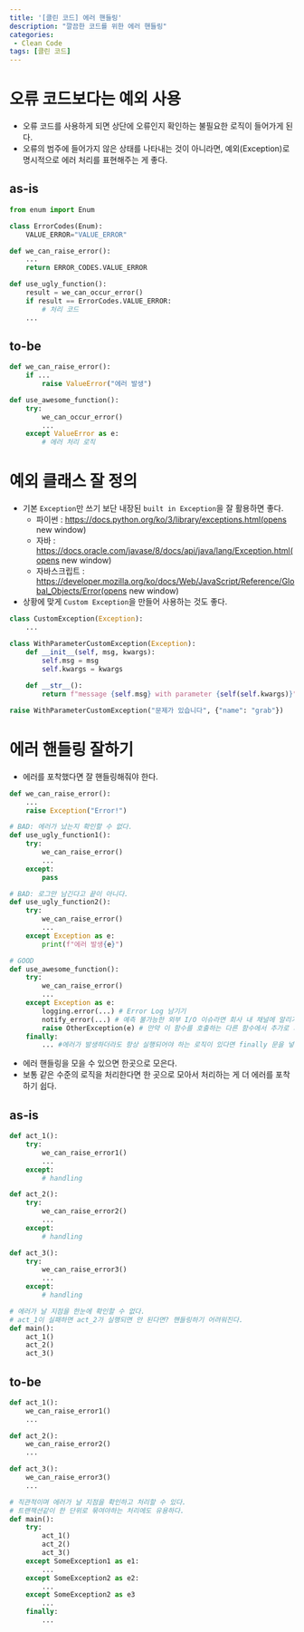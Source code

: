 ```yaml
---
title: '[클린 코드] 에러 핸들링'
description: "깔끔한 코드를 위한 에러 핸들링"
categories:
 - Clean Code
tags: [클린 코드]
---
```


# 오류 코드보다는 예외 사용
- 오류 코드를 사용하게 되면 상단에 오류인지 확인하는 불필요한 로직이 들어가게 된다.
- 오류의 범주에 들어가지 않은 상태를 나타내는 것이 아니라면, 예외(Exception)로 명시적으로 에러 처리를 표현해주는 게 좋다.

## as-is

```py
from enum import Enum 

class ErrorCodes(Enum):
    VALUE_ERROR="VALUE_ERROR"

def we_can_raise_error():
    ...
    return ERROR_CODES.VALUE_ERROR

def use_ugly_function():
    result = we_can_occur_error()
    if result == ErrorCodes.VALUE_ERROR:
        # 처리 코드
    ...
```

## to-be

```py
def we_can_raise_error():
    if ...
        raise ValueError("에러 발생")

def use_awesome_function():
    try:
        we_can_occur_error()
        ...
    except ValueError as e:
        # 에러 처리 로직				
```

# 예외 클래스 잘 정의
- 기본 `Exception`만 쓰기 보단 내장된 `built in Exception`을 잘 활용하면 좋다.
    - 파이썬 : https://docs.python.org/ko/3/library/exceptions.html(opens new window)
    - 자바 : https://docs.oracle.com/javase/8/docs/api/java/lang/Exception.html(opens new window)
    - 자바스크립트 : https://developer.mozilla.org/ko/docs/Web/JavaScript/Reference/Global_Objects/Error(opens new window)
- 상황에 맞게 `Custom Exception`을 만들어 사용하는 것도 좋다.

```py
class CustomException(Exception):
    ...

class WithParameterCustomException(Exception):
    def __init__(self, msg, kwargs):
        self.msg = msg
        self.kwargs = kwargs
    
    def __str__():
        return f"message {self.msg} with parameter {self(self.kwargs)}"

raise WithParameterCustomException("문제가 있습니다", {"name": "grab"})
```

# 에러 핸들링 잘하기
- 에러를 포착했다면 잘 핸들링해줘야 한다.

```py
def we_can_raise_error():
    ...
    raise Exception("Error!")

# BAD: 에러가 났는지 확인할 수 없다.
def use_ugly_function1():
    try:
        we_can_raise_error()
        ...
    except:
        pass

# BAD: 로그만 남긴다고 끝이 아니다.
def use_ugly_function2():
    try:
        we_can_raise_error()
        ...
    except Exception as e:
        print(f"에러 발생{e}")

# GOOD
def use_awesome_function():
    try:
        we_can_raise_error()
        ...
    except Exception as e:
        logging.error(...) # Error Log 남기기
        notify_error(...) # 예측 불가능한 외부 I/O 이슈라면 회사 내 채널에 알리기(이메일, 슬랙 etc)
        raise OtherException(e) # 만약 이 함수를 호출하는 다른 함수에서 추가로 처리해야 한다면 에러를 전파하기
    finally:
        ... #에러가 발생하더라도 항상 실행되어야 하는 로직이 있다면 finally 문을 넣어주기
```

- 에러 핸들링을 모을 수 있으면 한곳으로 모은다.
- 보통 같은 수준의 로직을 처리한다면 한 곳으로 모아서 처리하는 게 더 에러를 포착하기 쉽다.

## as-is

```py
def act_1():
    try:
        we_can_raise_error1()
        ...
    except:
        # handling

def act_2():
    try:
        we_can_raise_error2()
        ...
    except:
        # handling

def act_3():
    try:
        we_can_raise_error3()
        ...
    except:
        # handling

# 에러가 날 지점을 한눈에 확인할 수 없다. 
# act_1이 실패하면 act_2가 실행되면 안 된다면? 핸들링하기 어려워진다.
def main():
    act_1()
    act_2()
    act_3()
```

## to-be

```py
def act_1():
    we_can_raise_error1()
    ...

def act_2():
    we_can_raise_error2()
    ...

def act_3():
    we_can_raise_error3()
    ...

# 직관적이며 에러가 날 지점을 확인하고 처리할 수 있다.
# 트랜잭션같이 한 단위로 묶여야하는 처리에도 유용하다.
def main():
    try:
        act_1()
        act_2()
        act_3()
    except SomeException1 as e1:
        ...
    except SomeException2 as e2:	
        ...
    except SomeException2 as e3
        ...
    finally:
        ...	
```